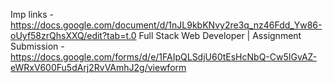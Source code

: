 Imp links - 
https://docs.google.com/document/d/1nJL9kbKNvy2re3q_nz46Fdd_Yw86-oUyf58zrQhsXXQ/edit?tab=t.0
Full Stack Web Developer | Assignment Submission - 
https://docs.google.com/forms/d/e/1FAIpQLSdjU60tEsHcNbQ-Cw5IGvAZ-eWRxV600Fu5dArj2RvVAmhJ2g/viewform
